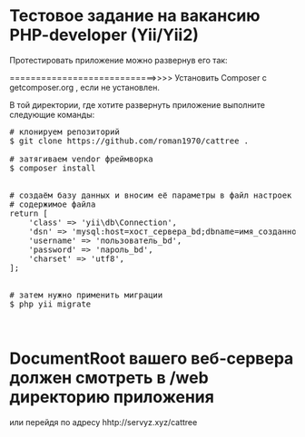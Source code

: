 Тестовое задание на вакансию PHP-developer (Yii/Yii2)
============================

Протестировать приложение можно развернув его так: 

============================>>>>
Установить Composer с  getcomposer.org , если не установлен.

В той директории, где хотите развернуть приложение выполните следующие команды:

<pre>
# клонируем репозиторий
$ git clone https://github.com/roman1970/cattree .

# затягиваем vendor фреймворка
$ composer install


# создаём базу данных и вносим её параметры в файл настроек config/bd, который также нужно создать
# содержимое файла
return [
    'class' => 'yii\db\Connection',
    'dsn' => 'mysql:host=хост_сервера_bd;dbname=имя_созданной_bd',
    'username' => 'пользователь_bd',
    'password' => 'пароль_bd',
    'charset' => 'utf8',
];


# затем нужно применить миграции
$ php yii migrate


</pre>

DocumentRoot вашего веб-сервера должен смотреть в /web директорию приложения
============================

или перейдя по адресу hhtp://servyz.xyz/cattree